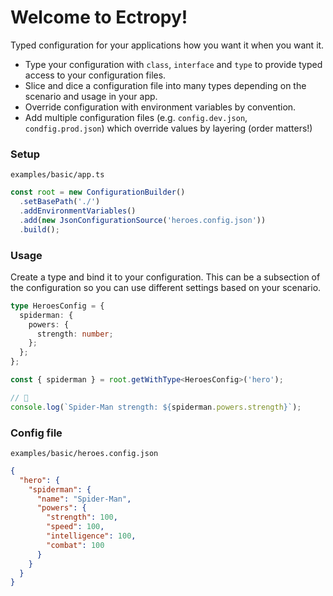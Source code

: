 # Welcome to Ectropy!

Typed configuration for your applications how you want it when you want it. 

* Type your configuration with `class`, `interface` and `type` to provide typed access to your configuration files. 
* Slice and dice a configuration file into many types depending on the scenario and usage in your app.
* Override configuration with environment variables by convention. 
* Add multiple configuration files (e.g. `config.dev.json`, `condfig.prod.json`) which override values by layering (order matters!)

### Setup

`examples/basic/app.ts`

```ts
const root = new ConfigurationBuilder()
  .setBasePath('./')
  .addEnvironmentVariables()
  .add(new JsonConfigurationSource('heroes.config.json'))
  .build();

```

### Usage 
Create a type and bind it to your configuration. This can be a subsection of the configuration so you can use different settings based on your scenario. 

```ts
type HeroesConfig = {
  spiderman: {
    powers: {
      strength: number;
    };
  };
};
```

```ts
const { spiderman } = root.getWithType<HeroesConfig>('hero');

// 🤩
console.log(`Spider-Man strength: ${spiderman.powers.strength}`);
```

### Config file

`examples/basic/heroes.config.json`

```json
{
  "hero": {
    "spiderman": {
      "name": "Spider-Man",
      "powers": {
        "strength": 100,
        "speed": 100,
        "intelligence": 100,
        "combat": 100
      }
    }
  }
}
```
